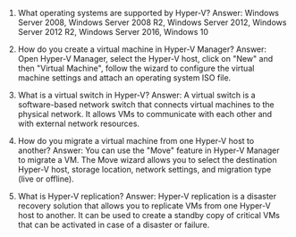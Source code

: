 1. What operating systems are supported by Hyper-V? 
Answer: Windows Server 2008, Windows Server 2008 R2, Windows Server 2012, Windows Server 2012 R2, Windows Server 2016, Windows 10

2. How do you create a virtual machine in Hyper-V Manager? 
Answer: Open Hyper-V Manager, select the Hyper-V host, click on "New" and then "Virtual Machine", follow the wizard to configure the virtual machine settings and attach an operating system ISO file.

3. What is a virtual switch in Hyper-V? 
Answer: A virtual switch is a software-based network switch that connects virtual machines to the physical network. It allows VMs to communicate with each other and with external network resources.

4. How do you migrate a virtual machine from one Hyper-V host to another? 
Answer: You can use the "Move" feature in Hyper-V Manager to migrate a VM. The Move wizard allows you to select the destination Hyper-V host, storage location, network settings, and migration type (live or offline).

5. What is Hyper-V replication? 
Answer: Hyper-V replication is a disaster recovery solution that allows you to replicate VMs from one Hyper-V host to another. It can be used to create a standby copy of critical VMs that can be activated in case of a disaster or failure.